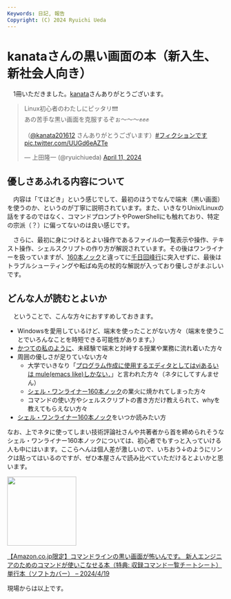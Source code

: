 ```yaml
---
Keywords: 日記, 報告
Copyright: (C) 2024 Ryuichi Ueda
---
```


# kanataさんの黒い画面の本（新入生、新社会人向き）

　1冊いただきました。[kanata](https://twitter.com/kanata201612)さんありがとうございます。

<blockquote class="twitter-tweet"><p lang="ja" dir="ltr">Linux初心者のわたしにピッタリ❗️❗️❗️<br>あの苦手な黒い画面を克服するぞぉ〜〜〜✊✊✊<br><br>（<a href="https://twitter.com/kanata201612?ref_src=twsrc%5Etfw">@kanata201612</a> さんありがとうございます）<a href="https://twitter.com/hashtag/%E3%83%95%E3%82%A3%E3%82%AF%E3%82%B7%E3%83%A7%E3%83%B3%E3%81%A7%E3%81%99?src=hash&amp;ref_src=twsrc%5Etfw">#フィクションです</a> <a href="https://t.co/UUGd6eAZTe">pic.twitter.com/UUGd6eAZTe</a></p>&mdash; 上田隆一 (@ryuichiueda) <a href="https://twitter.com/ryuichiueda/status/1778338071244915008?ref_src=twsrc%5Etfw">April 11, 2024</a></blockquote> <script async src="https://platform.twitter.com/widgets.js" charset="utf-8"></script>

## 優しさあふれる内容について

　内容は「てほどき」という感じでして、最初のほうでなんで端末（黒い画面）を使うのか、というのが丁寧に説明されています。また、いきなりUnix/Linuxの話をするのではなく、コマンドプロンプトやPowerShellにも触れており、特定の宗派（？）に偏ってないのは良い感じです。

　さらに、最初に身につけるとよい操作であるファイルの一覧表示や操作、テキスト操作、シェルスクリプトの作り方が解説されています。その後はワンライナーを扱っていますが、[160本ノック](https://amzn.to/3U0Cvrt)と違ってに[千日回峰行](https://ja.wikipedia.org/wiki/%E5%8D%83%E6%97%A5%E5%9B%9E%E5%B3%B0%E8%A1%8C_(%E6%AF%94%E5%8F%A1%E5%B1%B1))に突入せずに、最後はトラブルシューティングや転ばぬ先の杖的な解説が入っており優しさがまぶしいです。

## どんな人が読むとよいか

　ということで、こんな方々におすすめしておきます。

* Windowsを愛用しているけど、端末を使ったことがない方々（端末を使うことでいろんなことを時短できる可能性があります。）
* [かつての私のように](/?post=20211003_shellgei160)、未経験で端末と対峙する授業や業務に流れ着いた方々
* 周囲の優しさが足りていない方々
    * 大学でいきなり「[プログラム作成に使用するエディタとしてはviあるいは mule(emacs like)しかない．](https://www.gsic.titech.ac.jp/supercon/supercon2003/tutorial/unix-text-html/mule.htm)」と言われた方々（ネタにしてすんません）
    * [シェル・ワンライナー160本ノック](https://amzn.to/3U0Cvrt)の業火に焼かれてしまった方々
    * コマンドの使い方やシェルスクリプトの書き方だけ教えられて、whyを教えてもらえない方々
* [シェル・ワンライナー160本ノック](https://amzn.to/3U0Cvrt)をいつか読みたい方

なお、上でネタに使ってしまい技術評論社さんや共著者から首を締められそうなシェル・ワンライナー160本ノックについては、初心者でもすっと入っていける人も中にはいます。ここらへんは個人差が激しいので、いちおう↓のようにリンクは貼ってはいるのですが、ぜひ本屋さんで読み比べていただけるとよいかと思います。

<p><a href="https://amzn.to/3VUfUzC"><img width="160px" src="https://images-na.ssl-images-amazon.com/images/P/479818229X.09.LZZZZZZZ"></a></p> <p><a href="https://amzn.to/3VUfUzC" target="_blank" rel="nofollow">【Amazon.co.jp限定】コマンドラインの黒い画面が怖いんです。 新人エンジニアのためのコマンドが使いこなせる本（特典: 収録コマンド一覧チートシート） 単行本（ソフトカバー） – 2024/4/19</a></p>


現場からは以上です。
